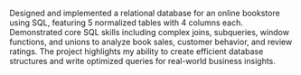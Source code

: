 Designed and implemented a relational database for an online bookstore using SQL, featuring 5 normalized tables with 4 columns each. Demonstrated core SQL skills including complex joins, subqueries, window functions, and unions to analyze book sales, customer behavior, and review ratings. The project highlights my ability to create efficient database structures and write optimized queries for real-world business insights.
